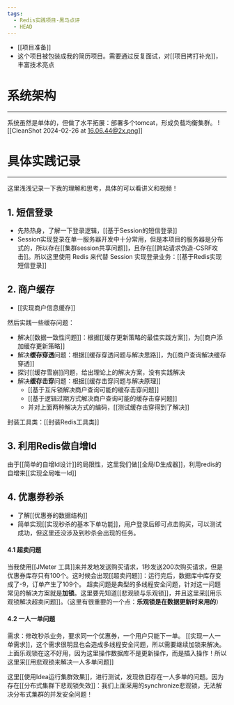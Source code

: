 ```yaml
---
tags:
  - Redis实践项目-黑马点评
  - HEAD
---
```

- [[项目准备]]
- 这个项目被包装成我的简历项目。需要通过反复面试，对[[项目拷打补充]]，丰富技术亮点
# 系统架构
---
系统虽然是单体的，但做了水平拓展：部署多个tomcat，形成负载均衡集群。
![[CleanShot 2024-02-26 at 16.06.44@2x.png]]
# 具体实践记录
---
这里浅浅记录一下我的理解和思考，具体的可以看讲义和视频！
## 1. 短信登录
- 先热热身，了解一下登录逻辑，[[基于Session的短信登录]]
- Session实现登录在单一服务器开发中十分常用，但是本项目的服务器是分布式的，所以存在[[集群session共享问题]]，且存在[[跨站请求伪造-CSRF攻击]]。所以这里使用 Redis 来代替 Session 实现登录业务：[[基于Redis实现短信登录]]
## 2. 商户缓存
- [[实现商户信息缓存]]

然后实践一些缓存问题：
- 解决[[数据一致性问题]]：根据[[缓存更新策略的最佳实践方案]]，为[[商户添加缓存更新策略]]
- 解决**缓存穿透**问题：根据[[缓存穿透问题与解决思路]]，为[[商户查询解决缓存穿透]]
- 探讨[[缓存雪崩]]问题，给出理论上的解决方案，没有实践解决
- 解决**缓存击穿**问题：根据[[缓存击穿问题与解决原理]]
	- [[基于互斥锁解决商户查询可能的缓存击穿问题]]
	- [[基于逻辑过期方式解决商户查询可能的缓存击穿问题]]
	- 并对上面两种解决方式的编码，[[测试缓存击穿得到了解决]]

封装工具类：[[封装Redis工具类]]

## 3. 利用Redis做自增Id
由于[[简单的自增Id设计]]的局限性，这里我们做[[全局ID生成器]]，利用redis的自增来[[实现全局唯一Id]]
## 4. 优惠券秒杀
- 了解[[优惠券的数据结构]]
- 简单实现[[实现秒杀的基本下单功能]]，用户登录后即可点击购买，可以测试成功，但这里还没涉及到秒杀会出现的任务。
#### 4.1 超卖问题
当我使用[[JMeter 工具]]来并发地发送购买请求，1秒发送200次购买请求，但是优惠券库存只有100个。这时候会出现[[超卖问题]]：运行完后，数据库中库存变成了-9，订单产生了109个。
超卖问题是典型的多线程安全问题，针对这一问题常见的解决方案就是**加锁**。这里要先知道[[悲观锁与乐观锁]]，并且这里采[[用乐观锁解决超卖问题]]。（这里有很重要的一个点：**乐观锁是在数据更新时来用的**）

#### 4.2 一人一单问题
需求：修改秒杀业务，要求同一个优惠券，一个用户只能下一单。
[[实现一人一单需求]]，这个需求很明显也会造成多线程安全问题，所以需要继续加锁来解决。上面乐观锁在这不好用，因为这里操作数据库不是更新操作，而是插入操作！所以这里采[[用悲观锁来解决一人多单问题]]

这里[[使用Idea运行集群效果]]，进行测试，发现依旧存在一人多单的问题。因为存在[[分布式集群下悲观锁失效]]：我们上面采用的synchronize悲观锁，无法解决分布式集群的并发安全问题！